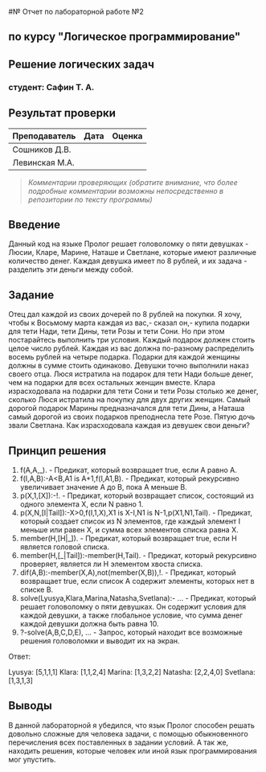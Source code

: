 #№ Отчет по лабораторной работе №2
## по курсу "Логическое программирование"

## Решение логических задач

### студент: Сафин Т. А.

## Результат проверки

| Преподаватель     | Дата         |  Оценка       |
|-------------------|--------------|---------------|
| Сошников Д.В. |              |               |
| Левинская М.А.|              |               |

> *Комментарии проверяющих (обратите внимание, что более подробные комментарии возможны непосредственно в репозитории по тексту программы)*


## Введение

Данный код на языке Пролог решает головоломку о пяти девушках - Люсии, Кларе, Марине, Наташе и Светлане, которые имеют различные количество денег. Каждая девушка имеет по 8 рублей, и их задача - разделить эти деньги между собой.

## Задание

Отец дал каждой из своих дочерей по 8 рублей на покупки. Я хочу, чтобы к Восьмому марта каждая из вас,- сказал он,- купила подарки для тети Нади, тети Дины, тети Розы и тети Сони. Но при этом постарайтесь выполнить три условия. Каждый подарок должен стоить целое число рублей. Каждая из вас должна по-разному распределить восемь рублей на четыре подарка. Подарки для каждой женщины должны в сумме стоить одинаково. Девушки точно выполнили наказ своего отца. Люся истратила на подарок для тети Нади больше денег, чем на подарки для всех остальных женщин вместе. Клара израсходовала на подарки для тети Сони и тети Розы столько же денег, сколько Люся истратила на покупку для двух других женщин. Самый дорогой подарок Марины предназначался для тети Дины, а Наташа самый дорогой из своих подарков преподнесла тете Розе. Пятую дочь звали Светлана. Как израсходовала каждая из девушек свои деньги?

## Принцип решения

1. f(A,A,_). - Предикат, который возвращает true, если A равно A.
2. f(I,A,B):-A<B,A1 is A+1,f(I,A1,B). - Предикат, который рекурсивно увеличивает значение A до B, пока A меньше B.
3. p(X,1,[X]):-!. - Предикат, который возвращает список, состоящий из одного элемента X, если N равно 1.
4. p(X,N,[I|Tail]):-X>0,f(I,1,X),X1 is X-I,N1 is N-1,p(X1,N1,Tail). - Предикат, который создает список из N элементов, где каждый элемент I меньше или равен X, и сумма всех элементов списка равна X.
5. member(H,[H|_]). - Предикат, который возвращает true, если H является головой списка.
6. member(H,[_|Tail]):-member(H,Tail). - Предикат, который рекурсивно проверяет, является ли H элементом хвоста списка.
7. dif(A,B):-member(X,A),not(member(X,B)),!. - Предикат, который возвращает true, если список A содержит элементы, которых нет в списке B.
8. solve(Lyusya,Klara,Marina,Natasha,Svetlana):- ... - Предикат, который решает головоломку о пяти девушках. Он содержит условия для каждой девушки, а также глобальное условие, что сумма денег каждой девушки должна быть равна 10.
9. ?-solve(A,B,C,D,E), ... - Запрос, который находит все возможные решения головоломки и выводит их на экран.

Ответ:

Lyusya: [5,1,1,1]
Klara: [1,1,2,4]
Marina: [1,3,2,2]
Natasha: [2,2,4,0]
Svetlana: [1,3,1,3]

## Выводы
В данной лабораторной я убедился, что язык Пролог способен решать довольно сложные для человека задачи, с помощью обыкновенного перечисления всех поставленных в задании условий. А так же, находить решения, которые человек или иной язык программирования мог упустить.




